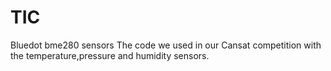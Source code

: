 # TIC
Bluedot bme280 sensors
The code we used in our Cansat competition with the temperature,pressure and humidity sensors.
